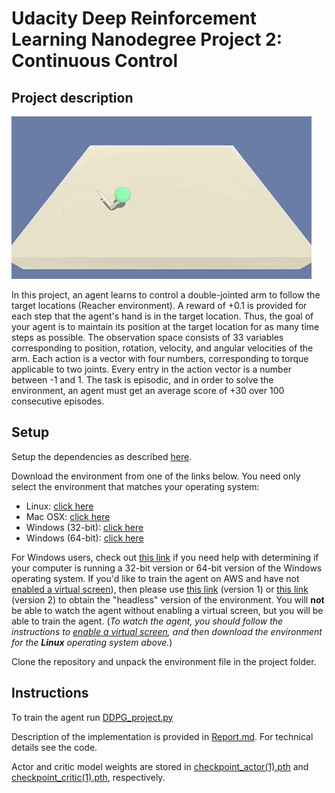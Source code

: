 # Udacity Deep Reinforcement Learning Nanodegree Project 2: Continuous Control

## Project description

![Solution demo](arm.gif)

In this project, an agent learns to control a double-jointed arm to follow the target locations (Reacher environment).
A reward of +0.1 is provided for each step that the agent's hand is in the target location. 
Thus, the goal of your agent is to maintain its position at the target location for as many time steps as possible.
The observation space consists of 33 variables corresponding to position, rotation, velocity, and angular velocities of the arm. 
Each action is a vector with four numbers, corresponding to torque applicable to two joints.
Every entry in the action vector is a number between -1 and 1.
The task is episodic, and in order to solve the environment, an agent must get an average score of +30 over 100 consecutive episodes.

## Setup

Setup the dependencies as described [here](https://github.com/udacity/deep-reinforcement-learning/blob/master/README.md).

Download the environment from one of the links below.
You need only select the environment that matches your operating system:

- Linux: [click here](https://s3-us-west-1.amazonaws.com/udacity-drlnd/P2/Reacher/one_agent/Reacher_Linux.zip)
- Mac OSX: [click here](https://s3-us-west-1.amazonaws.com/udacity-drlnd/P2/Reacher/one_agent/Reacher.app.zip)
- Windows (32-bit): [click here](https://s3-us-west-1.amazonaws.com/udacity-drlnd/P2/Reacher/one_agent/Reacher_Windows_x86.zip)
- Windows (64-bit): [click here](https://s3-us-west-1.amazonaws.com/udacity-drlnd/P2/Reacher/one_agent/Reacher_Windows_x86_64.zip)

For Windows users, check out [this link](https://support.microsoft.com/en-us/help/827218/how-to-determine-whether-a-computer-is-running-a-32-bit-version-or-64) if you need help with determining if your computer is running a 32-bit version or 64-bit version of the Windows operating system.
If you'd like to train the agent on AWS and have not [enabled a virtual screen](https://github.com/Unity-Technologies/ml-agents/blob/master/docs/Training-on-Amazon-Web-Service.md)), then please use [this link](https://s3-us-west-1.amazonaws.com/udacity-drlnd/P2/Reacher/one_agent/Reacher_Linux_NoVis.zip) (version 1) or [this link](https://s3-us-west-1.amazonaws.com/udacity-drlnd/P2/Reacher/Reacher_Linux_NoVis.zip) (version 2) to obtain the "headless" version of the environment.  You will **not** be able to watch the agent without enabling a virtual screen, but you will be able to train the agent.  (_To watch the agent, you should follow the instructions to [enable a virtual screen](https://github.com/Unity-Technologies/ml-agents/blob/master/docs/Training-on-Amazon-Web-Service.md), and then download the environment for the **Linux** operating system above._)

Clone the repository and unpack the environment file in the project folder.

## Instructions

To train the agent run [DDPG_project.py](DDPG_project.py)

Description of the implementation is provided in [Report.md](Report.md). 
For technical details see the code.

Actor and critic model weights are stored in [checkpoint_actor(1).pth](checkpoint_actor(1).pth) and [checkpoint_critic(1).pth](checkpoint_critic(1).pth), respectively.
